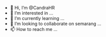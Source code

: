 - 👋 Hi, I’m @CandraHR
- 👀 I’m interested in ...
- 🌱 I’m currently learning ...
- 💞️ I’m looking to collaborate on semarang ...
- 📫 How to reach me ...

<!---
CandraHR/CandraHR is a ✨ special ✨ repository because its `README.md` (this file) appears on your GitHub profile.
You can click the Preview link to take a look at your changes.
--->
